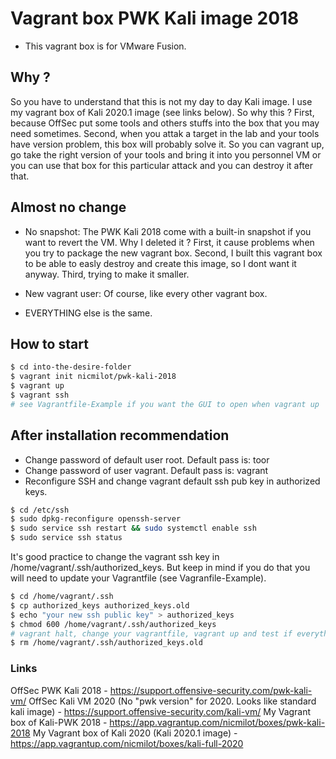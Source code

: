 # Vagrant box PWK Kali image 2018

- This vagrant box is for VMware Fusion.

## Why ?

So you have to understand that this is not my day to day Kali image. I use my vagrant box of Kali 2020.1 image (see links below). So why this ? First, because OffSec put some tools and others stuffs into the box that you may need sometimes. Second, when you attak a target in the lab and your tools have version problem, this box will probably solve it. So you can vagrant up, go take the right version of your tools and bring it into you personnel VM or you can use that box for this particular attack and you can destroy it after that.

## Almost no change

- No snapshot:
The PWK Kali 2018 come with a built-in snapshot if you want to revert the VM. Why I deleted it ? First, it cause problems when you try to package the new vagrant box. Second, I built this vagrant box to be able to easly destroy and create this image, so I dont want it anyway. Third, trying to make it smaller.

- New vagrant user:
Of course, like every other vagrant box.

- EVERYTHING else is the same.

## How to start

```bash
$ cd into-the-desire-folder
$ vagrant init nicmilot/pwk-kali-2018
$ vagrant up
$ vagrant ssh
# see Vagrantfile-Example if you want the GUI to open when vagrant up
```

## After installation recommendation

- Change password of default user root. Default pass is: toor
- Change password of user vagrant. Default pass is: vagrant
- Reconfigure SSH and change vagrant default ssh pub key in authorized keys.

```bash
$ cd /etc/ssh
$ sudo dpkg-reconfigure openssh-server
$ sudo service ssh restart && sudo systemctl enable ssh
$ sudo service ssh status
```

It's good practice to change the vagrant ssh key in /home/vagrant/.ssh/authorized_keys. But keep in mind if you do that you will need to update your Vagrantfile (see Vagranfile-Example).

```bash
$ cd /home/vagrant/.ssh
$ cp authorized_keys authorized_keys.old
$ echo "your new ssh public key" > authorized_keys
$ chmod 600 /home/vagrant/.ssh/authorized_keys
# vagrant halt, change your vagrantfile, vagrant up and test if everything works(vagrant ssh).
$ rm /home/vagrant/.ssh/authorized_keys.old
```

### Links

OffSec PWK Kali 2018 - <https://support.offensive-security.com/pwk-kali-vm/>
OffSec Kali VM 2020 (No "pwk version" for 2020. Looks like standard kali image) - <https://support.offensive-security.com/kali-vm/>
My Vagrant box of Kali-PWK 2018 - <https://app.vagrantup.com/nicmilot/boxes/pwk-kali-2018>
My Vagrant box of Kali 2020 (Kali 2020.1 image) - <https://app.vagrantup.com/nicmilot/boxes/kali-full-2020>
